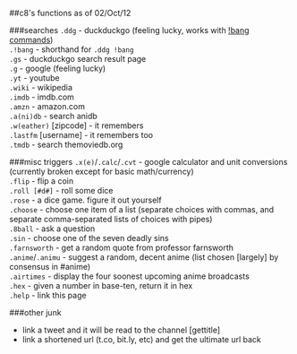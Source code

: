 ##c8's functions as of 02/Oct/12

###searches
`.ddg` - duckduckgo (feeling lucky, works with [!bang commands](http://duckduckgo.com/bang.html))  
`.!bang` - shorthand for `.ddg !bang`  
`.gs` - duckduckgo search result page  
`.g` - google (feeling lucky)  
`.yt` - youtube  
`.wiki` - wikipedia  
`.imdb` - imdb.com  
`.amzn` - amazon.com  
`.a(ni)db` - search anidb  
`.w(eather)` [zipcode] - it remembers  
`.lastfm` [username] - it remembers too  
`.tmdb` - search themoviedb.org  

###misc triggers
`.x(e)`/`.calc`/`.cvt` - google calculator and unit conversions (currently broken except for basic math/currency)  
`.flip` - flip a coin  
`.roll [#d#]` - roll some dice  
`.rose` - a dice game. figure it out yourself  
`.choose` - choose one item of a list (separate choices with commas, and separate comma-separated lists of choices with pipes)  
`.8ball` - ask a question  
`.sin` - choose one of the seven deadly sins  
`.farnsworth` - get a random quote from professor farnsworth  
`.anime`/`.animu` - suggest a random, decent anime (list chosen [largely] by consensus in #anime)  
`.airtimes` - display the four soonest upcoming anime broadcasts  
`.hex` - given a number in base-ten, return it in hex  
`.help` - link this page  

###other junk
- link a tweet and it will be read to the channel [gettitle]
- link a shortened url (t.co, bit.ly, etc) and get the ultimate url back